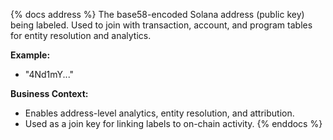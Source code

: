 {% docs address %}
The base58-encoded Solana address (public key) being labeled. Used to join with transaction, account, and program tables for entity resolution and analytics.

**Example:**
- "4Nd1mY..."

**Business Context:**
- Enables address-level analytics, entity resolution, and attribution.
- Used as a join key for linking labels to on-chain activity.
{% enddocs %} 